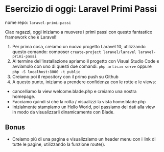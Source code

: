 # Esercizio di oggi: **Laravel Primi Passi**

nome repo: `laravel-primi-passi`

Ciao ragazzi, oggi iniziamo a muovere i primi passi con questo fantastico framework che è Laravel!

1. Per prima cosa, creiamo un nuovo progetto Laravel 10, utilizzando questo comando:
composer `create-project laravel/laravel laravel-primi-passi`
1. Al termine dell'installazione apriamo il progetto con Visual Studio Code e avviamolo con uno di questi due comandi:
`php artisan serve` oppure `php -S localhost:8000 -t public`
1. Creiamo poi il repository con il primo push su Github
1. A questo punto, iniziamo a prendere confidenza con le rotte e le views:

- cancelliamo la view welcome.blade.php e creiamo una nostra homepage.
- Facciamo quindi sì che la rotta / visualizzi la vista home.blade.php
- Inizialmente stampiamo un Hello World, poi passiamo dei dati alla view in modo da visualizzarli dinamicamente con Blade.

## Bonus

- Creiamo più di una pagina e visualizziamo un header menu con i link di tutte le pagine, utilizzando la funzione route().
